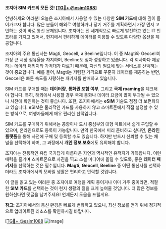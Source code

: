 **조지아 SIM 카드의 모든 것! [[TG💪+ @esim1088](https://t.me/s/esim1088)]**

안녕하세요 여러분! 오늘은 조지아에서 사용할 수 있는 다양한 **SIM 카드**에 대해 깊이 들어가고자 합니다. 많은 분들이 해외로 여행하거나 장기 거주를 계획하면서 가장 먼저 고민하는 것이 바로 통신 문제입니다. 조지아는 전 세계적으로 빠르게 발전하고 있는 IT 인프라를 가지고 있어서, 현지에서 편리하게 데이터를 이용할 수 있도록 다양한 옵션을 제공합니다.

조지아의 주요 통신사는 Magti, Geocell, и Beeline입니다. 이 중 Magti와 Geocell이 가장 큰 시장 점유율을 차지하며, Beeline도 점차 성장하고 있습니다. 각 회사마다 제공하는 데이터 패키지와 가격대가 다르기 때문에, 자신의 필요에 맞는 서비스를 선택하는 것이 중요합니다. 예를 들어, Magti는 저렴한 가격으로 꾸준히 데이터를 제공하는 반면, Geocell은 빠른 속도를 자랑하는 패키지를 판매하고 있습니다.

SIM 카드를 구매할 때는 **데이터량**, **통화권 포함 여부**, 그리고 **국제 roaming**을 체크해야 합니다. 특히, 해외에서 사용할 경우 국제 통화나 데이터 요금이 많이 부과될 수 있으니 사전에 확인하는 것이 좋습니다. 또한, 조지아에서는 **eSIM** 기술도 점점 더 보편화되고 있습니다. eSIM은 물리적인 카드를 사용하지 않고 스마트폰에서 직접 설정할 수 있는 방식으로, 여행자들에게 매우 편리한 선택입니다.

SIM 카드를 구매하기 위해서는 공항이나 도시 중심부의 대형 마트에서 쉽게 구입할 수 있으며, 온라인으로도 등록이 가능합니다. 만약 한국에서 미리 준비하고 싶다면, **온라인 플랫폼**을 통해 사전에 구매 및 등록할 수도 있습니다. 하지만 반드시 신뢰할 수 있는 채널을 선택해야 하며, 그 과정에서 **개인 정보 보호**에도 유의해야 합니다.

조지아는 전통적인 유럽 국가답게 아름다운 자연과 역사적인 유적지가 가득합니다. 이런 매력을 즐기며 스마트폰으로 사진을 찍고 소셜 미디어에 올릴 수 있도록, 좋은 **데이터 패키지**를 선택하는 것은 필수입니다. **Magti**, **Geocell**, **Beeline** 중 어떤 통신사를 선택하더라도 조지아에서의 모바일 생활은 편리하고 안락할 것입니다.

이 글을 읽고 있는 여러분 중 조지아로 여행을 계획 중이거나 이미 거주 중이라면, 적절한 **SIM 카드**를 선택하는 것이 현지 생활의 질을 크게 높여줄 것입니다. 더 많은 정보를 원하신다면 댓글을 남겨주세요! 언제든지 도움을 드릴게요. 

**참고:** 조지아에서의 통신 환경은 빠르게 변화하고 있으니, 최신 정보를 얻기 위해 정기적으로 업데이트된 리소스를 확인하시길 바랍니다. 

[[TG💪+ @esim1088](https://t.me/s/esim1088) ![Image](https://i.postimg.cc/Y0z9fWf4/image.png)]